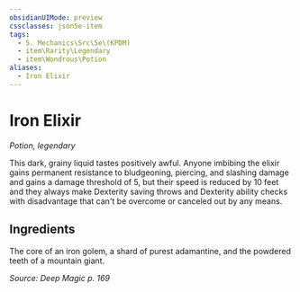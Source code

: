 ```yaml
---
obsidianUIMode: preview
cssclasses: json5e-item
tags:
  - 5. Mechanics\Src\5e\(KPDM)
  - item\Rarity\Legendary
  - item\Wondrous\Potion
aliases:
  - Iron Elixir
---
```

# Iron Elixir
*Potion, legendary*  


This dark, grainy liquid tastes positively awful. Anyone imbibing the elixir gains permanent resistance to bludgeoning, piercing, and slashing damage and gains a damage threshold of 5, but their speed is reduced by 10 feet and they always make Dexterity saving throws and Dexterity ability checks with disadvantage that can't be overcome or canceled out by any means.

## Ingredients

The core of an iron golem, a shard of purest adamantine, and the powdered teeth of a mountain giant.

*Source: Deep Magic p. 169*
